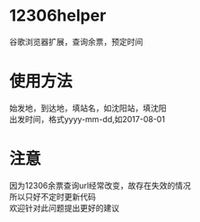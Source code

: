 # 12306helper
谷歌浏览器扩展，查询余票，预定时间<br>
# 使用方法

始发地，到达地，填站名，如沈阳站，填沈阳<br>
出发时间，格式yyyy-mm-dd,如2017-08-01<br>

# 注意
因为12306余票查询url经常改变，故存在失效的情况<br>
所以只好不定时更新代码<br>
欢迎针对此问题提出更好的建议
